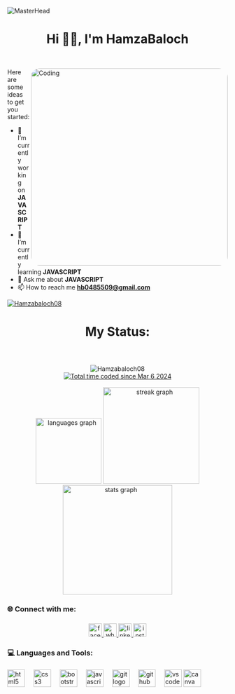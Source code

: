 ![MasterHead](https://www.charpeni.com/_next/image?url=%2Fstatic%2Fimages%2Farrow-functions-in-class-properties-might-not-be-as-great-as-we-think%2Fbanner.gif&w=1920&q=75)
<br/>


<h1 align="center">Hi 👋🏻, I'm HamzaBaloch</h1>
<br/>

<img align="right" alt="Coding" width="450" style="border-radius:20px;"
	src="https://cdn.dribbble.com/users/1059583/screenshots/4171367/coding-freak.gif">

<!-- <img align="right" alt="Coding" width="450" src="https://cdn.dribbble.com/users/1059583/screenshots/4171367/coding-freak.gif"> -->


Here are some ideas to get you started:

- 🔭 I’m currently working on **JAVASCRIPT**
- 🌱 I’m currently learning **JAVASCRIPT**
- 💬 Ask me about **JAVASCRIPT**
- 📫 How to reach me **hb0485509@gmail.com**

<p align="left"><a href="https://github.com/ryo-ma/github-profile-trophy"><img src="https://github-profile-trophy.vercel.app/?username=Hamzabaloch08" alt="Hamzabaloch08" /></a></p>

<h1 align="center">My Status:</h1>
<br/>

###

<div align="center">	
<img src="https://komarev.com/ghpvc/?username=Hamzabaloch08&label=Profile%20views&color=0e75b6&style=for-the-badge" alt="Hamzabaloch08" /> 
</div>

<div align="center">
<a href="https://wakatime.com/@018e156a-97fe-4052-9550-7a4c5bc45f92"><img src="https://wakatime.com/badge/user/018e156a-97fe-4052-9550-7a4c5bc45f92.svg" alt="Total time coded since Mar 6 2024" /></a>
</div>

<br clear="both">

<div align="center">
  <img src="https://github-readme-stats.vercel.app/api/top-langs?username=Hamzabaloch08&locale=en&hide_title=false&layout=compact&card_width=320&langs_count=5&theme=dracula&hide_border=false&order=2" height="150" alt="languages graph"  />
  <img src="https://streak-stats.demolab.com?user=Hamzabaloch08&locale=en&mode=daily&theme=dark&hide_border=false&border_radius=3&order=3" height="220" alt="streak graph"  />
  <img src="https://github-readme-stats.vercel.app/api?username=Hamzabaloch08&hide_title=false&hide_rank=false&show_icons=true&include_all_commits=true&count_private=true&disable_animations=false&theme=dracula&locale=en&hide_border=false&order=1" height="250" alt="stats graph"  />
</div>

###

<h3 align="left">🌐 Connect with me:</h3>

###

<div align="center">
  <a href="https://www.facebook.com/profile.php?id=100088114670655&sk=about" target="_blank">
    <img src="https://img.shields.io/static/v1?message=Facebook&logo=facebook&label=&color=1877F2&logoColor=white&labelColor=&style=for-the-badge" height="30" alt="facebook logo"  />
  </a>
  <a href="https://wa.me/923322279406" target="_blank">
    <img src="https://img.shields.io/static/v1?message=Whatsapp&logo=whatsapp&label=&color=25D366&logoColor=white&labelColor=&style=for-the-badge" height="30" alt="whatsapp logo"  />
  </a>
  <a href="https://www.linkedin.com/in/hamza-baloxh" target="_blank">
    <img src="https://img.shields.io/static/v1?message=LinkedIn&logo=linkedin&label=&color=0077B5&logoColor=white&labelColor=&style=for-the-badge" height="30" alt="linkedin logo"  />
  </a>
  <a href="https://www.instagram.com/hb._07x/" target="_blank">
    <img src="https://img.shields.io/static/v1?message=Instagram&logo=instagram&label=&color=E4405F&logoColor=white&labelColor=&style=for-the-badge" height="30" alt="instagram logo"  />
  </a>
</div>

<h3 align="left">💻 Languages and Tools:</h3>

###

<div align="left">
  <img src="https://cdn.jsdelivr.net/gh/devicons/devicon/icons/html5/html5-original.svg" height="40" alt="html5 logo"  />
  <img width="12" />
  <img src="https://cdn.jsdelivr.net/gh/devicons/devicon/icons/css3/css3-original.svg" height="40" alt="css3 logo"  />
  <img width="12" />
  <img src="https://cdn.jsdelivr.net/gh/devicons/devicon/icons/bootstrap/bootstrap-original.svg" height="40" alt="bootstrap logo"  />
  <img width="12" />
  <img src="https://cdn.simpleicons.org/javascript/F7DF1E" height="40" alt="javascript logo"  />
  <img width="12" />
  <img src="https://cdn.simpleicons.org/git/F05032" height="40" alt="git logo"  />
  <img width="12" />
  <img src="https://skillicons.dev/icons?i=github" height="40" alt="github logo"  />
  <img width="12" />
  <img src="https://cdn.jsdelivr.net/gh/devicons/devicon/icons/vscode/vscode-original.svg" height="40" alt="vscode logo"  />
  <img src="https://cdn.jsdelivr.net/gh/devicons/devicon/icons/canva/canva-original.svg" height="40" alt="canva logo"  />
</div>

###
</div>

###

